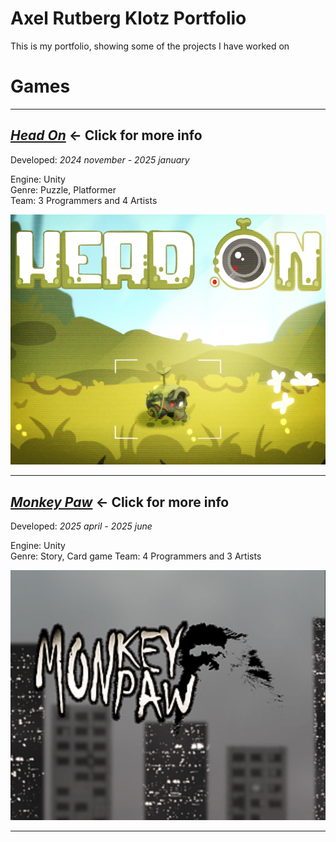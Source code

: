 # Axel Rutberg Klotz Portfolio
This is my portfolio, showing some of the projects I have worked on

# Games
---

## [_Head On_](/HeadOn) ← Click for more info 
Developed: _2024 november - 2025 january_

Engine: Unity  
Genre: Puzzle, Platformer  
Team: 3 Programmers and 4 Artists

![](https://github.com/AxelRK32/Portfolio/blob/main/Images/2rH3l%2B.png)

---
## [_Monkey Paw_](/MonkeyPaw) ← Click for more info 
Developed: _2025 april - 2025 june_

Engine: Unity  
Genre: Story, Card game
Team: 4 Programmers and 3 Artists

![](https://github.com/AxelRK32/Portfolio/blob/main/Images/2Tfm1.png)

---
